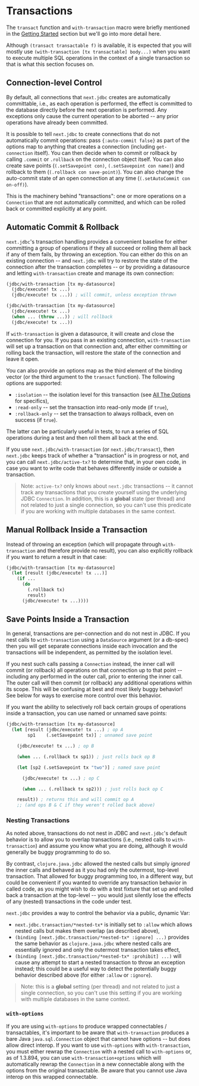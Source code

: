 # Transactions

The `transact` function and `with-transaction` macro were briefly mentioned in the [Getting Started](/doc/getting-started.md) section but we'll go into more detail here.

Although `(transact transactable f)` is available, it is expected that you will mostly use `(with-transaction [tx transactable] body...)` when you want to execute multiple SQL operations in the context of a single transaction so that is what this section focuses on.

## Connection-level Control

By default, all connections that `next.jdbc` creates are automatically committable, i.e., as each operation is performed, the effect is committed to the database directly before the next operation is performed. Any exceptions only cause the current operation to be aborted -- any prior operations have already been committed.

It is possible to tell `next.jdbc` to create connections that do not automatically commit operations: pass `{:auto-commit false}` as part of the options map to anything that creates a connection (including `get-connection` itself). You can then decide when to commit or rollback by calling `.commit` or `.rollback` on the connection object itself. You can also create save points (`(.setSavepoint con)`, `(.setSavepoint con name)`) and rollback to them (`(.rollback con save-point)`). You can also change the auto-commit state of an open connection at any time (`(.setAutoCommit con on-off)`).

This is the machinery behind "transactions": one or more operations on a
`Connection` that are not automatically committed, and which can be rolled back
or committed explicitly at any point.

## Automatic Commit & Rollback

`next.jdbc`'s transaction handling provides a convenient baseline for either committing a group of operations if they all succeed or rolling them all back if any of them fails, by throwing an exception. You can either do this on an existing connection -- and `next.jdbc` will try to restore the state of the connection after the transaction completes -- or by providing a datasource and letting `with-transaction` create and manage its own connection:

```clojure
(jdbc/with-transaction [tx my-datasource]
  (jdbc/execute! tx ...)
  (jdbc/execute! tx ...)) ; will commit, unless exception thrown

(jdbc/with-transaction [tx my-datasource]
  (jdbc/execute! tx ...)
  (when ... (throw ...)) ; will rollback
  (jdbc/execute! tx ...))
```

If `with-transaction` is given a datasource, it will create and close the connection for you. If you pass in an existing connection, `with-transaction` will set up a transaction on that connection and, after either committing or rolling back the transaction, will restore the state of the connection and leave it open.

You can also provide an options map as the third element of the binding vector (or the third argument to the `transact` function). The following options are supported:

* `:isolation` -- the isolation level for this transaction (see [All The Options](/doc/all-the-options.md) for specifics),
* `:read-only` -- set the transaction into read-only mode (if `true`),
* `:rollback-only` -- set the transaction to always rollback, even on success (if `true`).

The latter can be particularly useful in tests, to run a series of SQL operations during a test and then roll them all back at the end.

If you use `next.jdbc/with-transaction` (or `next.jdbc/transact`), then
`next.jdbc` keeps track of whether a "transaction" is in progress or not, and
you can call `next.jdbc/active-tx?` to determine that, in your own code, in
case you want to write code that behaves differently inside or outside a
transaction.

> Note: `active-tx?` only knows about `next.jdbc` transactions -- it cannot track any transactions that you create yourself using the underlying JDBC `Connection`. In addition, this is a **global** state (per thread) and not related to just a single connection, so you can't use this predicate if you are working with multiple databases in the same context.

## Manual Rollback Inside a Transaction

Instead of throwing an exception (which will propagate through `with-transaction` and therefore provide no result), you can also explicitly rollback if you want to return a result in that case:

```clojure
(jdbc/with-transaction [tx my-datasource]
  (let [result (jdbc/execute! tx ...)]
    (if ...
      (do
        (.rollback tx)
        result)
      (jdbc/execute! tx ...))))
```

## Save Points Inside a Transaction

In general, transactions are per-connection and do not nest in JDBC. If you nest calls to `with-transaction` using a `DataSource` argument (or a db-spec) then you will get separate connections inside each invocation and the transactions will be independent, as permitted by the isolation level.

If you nest such calls passing a `Connection` instead, the inner call will commit (or rollback) all operations on that connection up to that point -- including any performed in the outer call, prior to entering the inner call. The outer call will then commit (or rollback) any additional operations within its scope. This will be confusing at best and most likely buggy behavior! See below for ways to exercise more control over this behavior.

If you want the ability to selectively roll back certain groups of operations inside a transaction, you can use named or unnamed save points:

```clojure
(jdbc/with-transaction [tx my-datasource]
  (let [result (jdbc/execute! tx ...) ; op A
        sp1    (.setSavepoint tx)] ; unnamed save point

    (jdbc/execute! tx ...) ; op B

    (when ... (.rollback tx sp1)) ; just rolls back op B

    (let [sp2 (.setSavepoint tx "two")] ; named save point

      (jdbc/execute! tx ...) ; op C

      (when ... (.rollback tx sp2))) ; just rolls back op C

    result)) ; returns this and will commit op A
    ;; (and ops B & C if they weren't rolled back above)
```

### Nesting Transactions

As noted above, transactions do not nest in JDBC and `next.jdbc`'s default behavior is to allow you
to overlap transactions (i.e., nested calls to `with-transaction`) and assume you know what you are
doing, although it would generally be buggy programming to do so.

By contrast, `clojure.java.jdbc` allowed the nested calls but simply _ignored_ the inner calls and
behaved as it you had only the outermost, top-level transaction. That allowed for buggy programming
too, in a different way, but could be convenient if you wanted to override any transaction behavior
in called code, as you might wish to do with a test fixture that set up and rolled back a
transaction at the top-level -- you would just silently lose the effects of any (nested)
transactions in the code under test.

`next.jdbc` provides a way to control the behavior via a public, dynamic Var:

* `next.jdbc.transaction/*nested-tx*` is initially set to `:allow` which allows nested calls but makes them overlap (as described above),
* `(binding [next.jdbc.transaction/*nested-tx* :ignore] ...)` provides the same behavior as `clojure.java.jdbc` where nested calls are essentially ignored and only the outermost transaction takes effect,
* `(binding [next.jdbc.transaction/*nested-tx* :prohibit] ...)` will cause any attempt to start a nested transaction to throw an exception instead; this could be a useful way to detect the potentially buggy behavior described above (for either `:allow` or `:ignore`).

 > Note: this is a **global** setting (per thread) and not related to just a single connection, so you can't use this setting if you are working with multiple databases in the same context.

### `with-options`

If you are using `with-options` to produce wrapped connectables / transactables,
it's important to be aware that `with-transaction` produces a bare Java
`java.sql.Connection` object that cannot have options -- but does allow direct
interop. If you want to use `with-options` with `with-transaction`, you must
either rewrap the `Connection` with a nested call to `with-options` or,
as of 1.3.894, you can use `with-transaction+options` which will automatically
rewrap the `Connection` in a new connectable along with the options from the
original transactable. Be aware that you cannot use Java interop on this
wrapped connectable.
